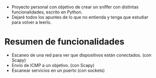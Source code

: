 
- Proyecto personal con objetivo de crear un sniffer con distintas funcionalidades, escrito en Python.
- Dejaré todos los apuntes de lo que no entienda y tenga que estudiar para volver a leerlo.

# Resumen de funcionalidades

- Escaneo de una red para ver que dispositivos están conectados. (con Scapy)
- Envío de ICMP a un objetivo. (con Scapy)
- Escanear servicios en un puerto (con sockets)
